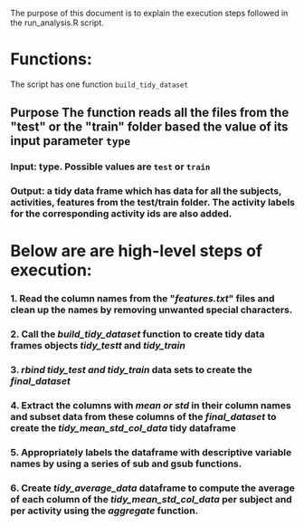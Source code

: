 
The purpose of this document is to explain the execution steps followed in the run_analysis.R script.

# **Functions:**
The script has one function `build_tidy_dataset`
## **Purpose** The function reads all the files from the "test" or the "train" folder based the value of its input parameter `type`
### **Input:** type. Possible values are `test` or `train`
### **Output:** a tidy data frame which has data for all the subjects, activities, features from the test/train folder. The activity labels for the corresponding activity ids are also added.

# **Below are are high-level steps of execution:**
### 1. Read the column names from the "*features.txt*" files and clean up the names by removing unwanted special characters.
### 2. Call the *build_tidy_dataset* function to create tidy data frames objects *tidy_testt* and *tidy_train*
### 3. *rbind tidy_test and tidy_train* data sets to create the *final_dataset*
### 4. Extract the columns with *mean or std* in their column names and subset data from these columns of the *final_dataset* to create the *tidy_mean_std_col_data* tidy dataframe
### 5. Appropriately labels the dataframe with descriptive variable names by using a series of sub and gsub functions.
### 6. Create *tidy_average_data* dataframe to compute the average of each column of the *tidy_mean_std_col_data* per subject and per activity using the *aggregate* function.
